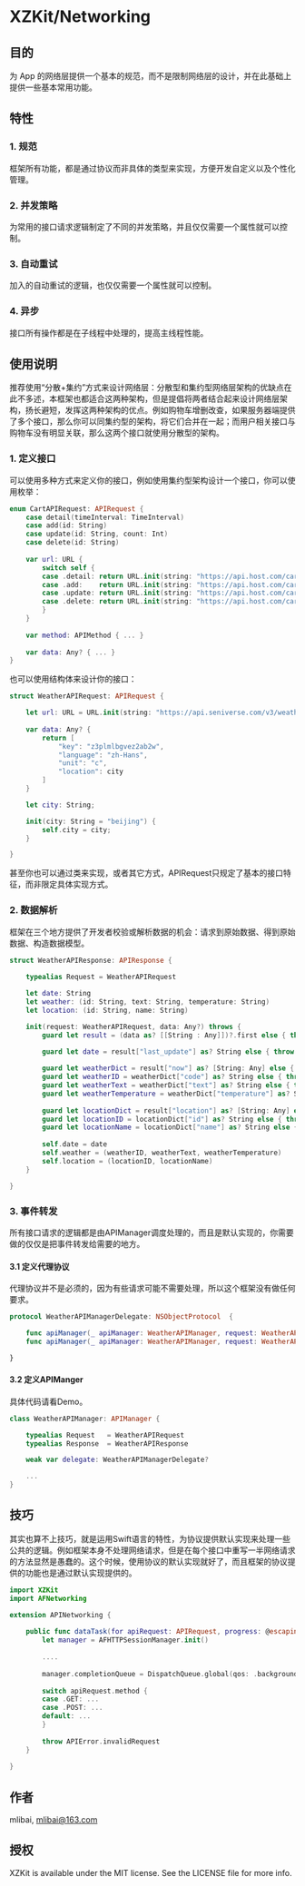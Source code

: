 # XZKit/Networking

## 目的

为 App 的网络层提供一个基本的规范，而不是限制网络层的设计，并在此基础上提供一些基本常用功能。

## 特性

### 1. 规范

框架所有功能，都是通过协议而非具体的类型来实现，方便开发自定义以及个性化管理。

### 2. 并发策略

为常用的接口请求逻辑制定了不同的并发策略，并且仅仅需要一个属性就可以控制。

### 3. 自动重试

加入的自动重试的逻辑，也仅仅需要一个属性就可以控制。

### 4. 异步

接口所有操作都是在子线程中处理的，提高主线程性能。


## 使用说明

推荐使用“分散+集约”方式来设计网络层：分散型和集约型网络层架构的优缺点在此不多述，本框架也都适合这两种架构，但是提倡将两者结合起来设计网络层架构，扬长避短，发挥这两种架构的优点。例如购物车增删改查，如果服务器端提供了多个接口，那么你可以同集约型的架构，将它们合并在一起；而用户相关接口与购物车没有明显关联，那么这两个接口就使用分散型的架构。

### 1. 定义接口

可以使用多种方式来定义你的接口，例如使用集约型架构设计一个接口，你可以使用枚举：

```swift
enum CartAPIRequest: APIRequest {
    case detail(timeInterval: TimeInterval)
    case add(id: String)
    case update(id: String, count: Int)
    case delete(id: String)
    
    var url: URL {
        switch self {
        case .detail: return URL.init(string: "https://api.host.com/cart/detail")!
        case .add:    return URL.init(string: "https://api.host.com/cart/add")!
        case .update: return URL.init(string: "https://api.host.com/cart/update")!
        case .delete: return URL.init(string: "https://api.host.com/cart/delete")!
        }
    }
    
    var method: APIMethod { ... }
    
    var data: Any? { ... }
}
```

也可以使用结构体来设计你的接口：

```swift
struct WeatherAPIRequest: APIRequest {

    let url: URL = URL.init(string: "https://api.seniverse.com/v3/weather/now.json")!
    
    var data: Any? {
        return [
            "key": "z3plmlbgvez2ab2w",
            "language": "zh-Hans",
            "unit": "c",
            "location": city
        ]
    }

    let city: String;

    init(city: String = "beijing") {
        self.city = city;
    }

}
```

甚至你也可以通过类来实现，或者其它方式，APIRequest只规定了基本的接口特征，而非限定具体实现方式。


### 2. 数据解析

框架在三个地方提供了开发者校验或解析数据的机会：请求到原始数据、得到原始数据、构造数据模型。

```swift
struct WeatherAPIResponse: APIResponse {
    
    typealias Request = WeatherAPIRequest

    let date: String
    let weather: (id: String, text: String, temperature: String)
    let location: (id: String, name: String)

    init(request: WeatherAPIRequest, data: Any?) throws {
        guard let result = (data as? [[String : Any]])?.first else { throw APIError.unexpectedResponse }

        guard let date = result["last_update"] as? String else { throw APIError.unexpectedResponse }
        
        guard let weatherDict = result["now"] as? [String: Any] else { throw APIError.unexpectedResponse }
        guard let weatherID = weatherDict["code"] as? String else { throw APIError.unexpectedResponse }
        guard let weatherText = weatherDict["text"] as? String else { throw APIError.unexpectedResponse }
        guard let weatherTemperature = weatherDict["temperature"] as? String else { throw APIError.unexpectedResponse }
        
        guard let locationDict = result["location"] as? [String: Any] else { throw APIError.unexpectedResponse }
        guard let locationID = locationDict["id"] as? String else { throw APIError.unexpectedResponse }
        guard let locationName = locationDict["name"] as? String else { throw APIError.unexpectedResponse }
        
        self.date = date
        self.weather = (weatherID, weatherText, weatherTemperature)
        self.location = (locationID, locationName)
    }

}
```

### 3. 事件转发

所有接口请求的逻辑都是由APIManager调度处理的，而且是默认实现的，你需要做的仅仅是把事件转发给需要的地方。

#### 3.1 定义代理协议

代理协议并不是必须的，因为有些请求可能不需要处理，所以这个框架没有做任何要求。

```swift
protocol WeatherAPIManagerDelegate: NSObjectProtocol  {

    func apiManager(_ apiManager: WeatherAPIManager, request: WeatherAPIRequest, didFailWith error: Error);
    func apiManager(_ apiManager: WeatherAPIManager, request: WeatherAPIRequest, didFinishWith apiResponse: WeatherAPIResponse);

}
```

#### 3.2 定义APIManger

具体代码请看Demo。

```swift
class WeatherAPIManager: APIManager {

    typealias Request   = WeatherAPIRequest
    typealias Response  = WeatherAPIResponse

    weak var delegate: WeatherAPIManagerDelegate?

    ...
}
```

## 技巧

其实也算不上技巧，就是运用Swift语言的特性，为协议提供默认实现来处理一些公共的逻辑。例如框架本身不处理网络请求，但是在每个接口中重写一半网络请求的方法显然是愚蠢的。这个时候，使用协议的默认实现就好了，而且框架的协议提供的功能也是通过默认实现提供的。

```swift
import XZKit
import AFNetworking

extension APINetworking {
    
    public func dataTask(for apiRequest: APIRequest, progress: @escaping ProgressHandler, completion: @escaping CompletionHandler) throws -> URLSessionDataTask? {
        let manager = AFHTTPSessionManager.init()
        
        ....
        
        manager.completionQueue = DispatchQueue.global(qos: .background)
        
        switch apiRequest.method {
        case .GET: ...
        case .POST: ...
        default: ...
        }
        
        throw APIError.invalidRequest
    }
    
}
```


## 作者

mlibai, mlibai@163.com

## 授权

XZKit is available under the MIT license. See the LICENSE file for more info.
